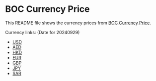 # BOC Currency Price

This README file shows the currency prices from [BOC Currency Price](https://www.boc.cn/sourcedb/whpj/).

Currency links: (Date for 20240929)

- [USD](https://bocurrencyprice.techina.science/BOC_CURRENCY_PRICE/USD/20240929.json)
- [AED](https://bocurrencyprice.techina.science/BOC_CURRENCY_PRICE/AED/20240929.json)
- [HKD](https://bocurrencyprice.techina.science/BOC_CURRENCY_PRICE/HKD/20240929.json)
- [EUR](https://bocurrencyprice.techina.science/BOC_CURRENCY_PRICE/EUR/20240929.json)
- [GBP](https://bocurrencyprice.techina.science/BOC_CURRENCY_PRICE/GBP/20240929.json)
- [JPY](https://bocurrencyprice.techina.science/BOC_CURRENCY_PRICE/JPY/20240929.json)
- [SAR](https://bocurrencyprice.techina.science/BOC_CURRENCY_PRICE/SAR/20240929.json)
